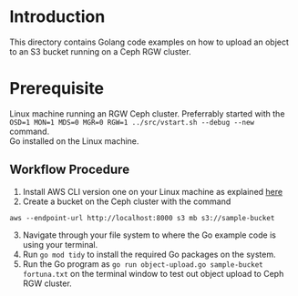 # Introduction
This directory contains Golang code examples on how to upload an object to an S3 bucket running on a Ceph RGW cluster.

# Prerequisite
Linux machine running an RGW Ceph cluster. Preferrably started with the ``OSD=1 MON=1 MDS=0 MGR=0 RGW=1 ../src/vstart.sh --debug --new `` command.  
Go installed on the Linux machine.  

## Workflow Procedure
1. Install AWS CLI version one on your Linux machine as explained [here](https://docs.aws.amazon.com/cli/v1/userguide/install-linux.html)
2. Create a bucket on the Ceph cluster with the command 
```
aws --endpoint-url http://localhost:8000 s3 mb s3://sample-bucket
```
3. Navigate through your file system to where the Go example code is using your terminal.
4. Run ``` go mod tidy ``` to install the required Go packages on the system.
5. Run the Go program as ``` go run object-upload.go sample-bucket fortuna.txt ``` on the terminal window to test out object upload to Ceph RGW cluster.

